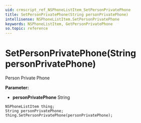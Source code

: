 ```yaml
---
uid: crmscript_ref_NSPhoneListItem_SetPersonPrivatePhone
title: SetPersonPrivatePhone(String personPrivatePhone)
intellisense: NSPhoneListItem.SetPersonPrivatePhone
keywords: NSPhoneListItem, GetPersonPrivatePhone
so.topic: reference
---
```


# SetPersonPrivatePhone(String personPrivatePhone)

Person Private Phone

**Parameter:** 
 - **personPrivatePhone** String

```crmscript
NSPhoneListItem thing;
String personPrivatePhone;
thing.SetPersonPrivatePhone(personPrivatePhone);
```

